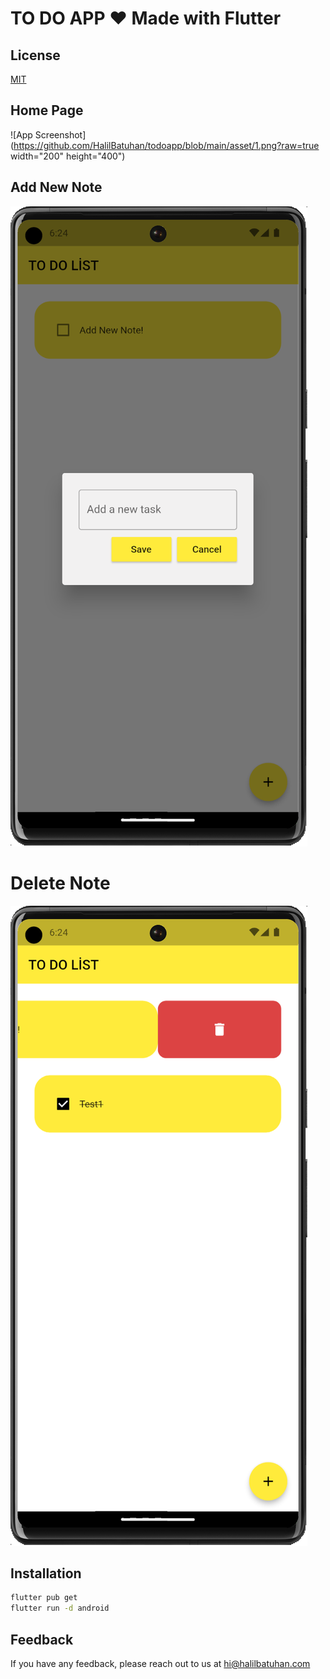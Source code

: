 # TO DO APP ❤️ Made with Flutter


## License

[MIT](https://choosealicense.com/licenses/mit/)


## Home Page

![App Screenshot](https://github.com/HalilBatuhan/todoapp/blob/main/asset/1.png?raw=true width="200" height="400")

## Add New Note

![App Screenshot](https://github.com/HalilBatuhan/todoapp/blob/main/asset/2.png?raw=true)

# Delete Note

![App Screenshot](https://github.com/HalilBatuhan/todoapp/blob/main/asset/3.png?raw=true)


## Installation


```bash
flutter pub get
flutter run -d android
```
    
## Feedback

If you have any feedback, please reach out to us at hi@halilbatuhan.com
